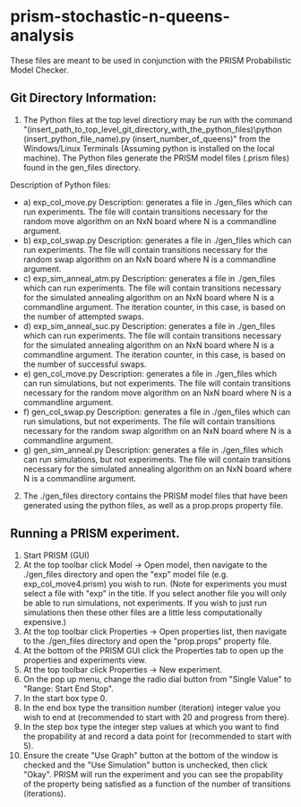# prism-stochastic-n-queens-analysis
These files are meant to be used in conjunction with the PRISM Probabilistic Model Checker.

## Git Directory Information:
1) The Python files at the top level directiory may be run with the command "(insert_path_to_top_level_git_directory_with_the_python_files)\python (insert_python_file_name).py (insert_number_of_queens)" from the Windows/Linux Terminals (Assuming python is installed on the local machine). The Python files generate the PRISM model files (.prism files) found in the gen_files directory.

Description of Python files:
 - a) exp_col_move.py
    Description: generates a file in ./gen_files which can run experiments. The file will contain transitions necessary for the random move algorithm on an NxN board where N is a commandline argument.
 - b) exp_col_swap.py
    Description: generates a file in ./gen_files which can run experiments. The file will contain transitions necessary for the random swap algorithm on an NxN board where N is a commandline argument.
 - c) exp_sim_anneal_atm.py
    Description: generates a file in ./gen_files which can run experiments. The file will contain transitions necessary for the simulated annealing algorithm on an NxN board where N is a commandline argument. The iteration counter, in this case, is based on the number of attempted swaps. 
 - d) exp_sim_anneal_suc.py
    Description: generates a file in ./gen_files which can run experiments. The file will contain transitions necessary for the simulated annealing algorithm on an NxN board where N is a commandline argument. The iteration counter, in this case, is based on the number of successful swaps. 
 - e) gen_col_move.py
    Description: generates a file in ./gen_files which can run simulations, but not experiments. The file will contain transitions necessary for the random move algorithm on an NxN board where N is a commandline argument.
 - f) gen_col_swap.py
    Description: generates a file in ./gen_files which can run simulations, but not experiments. The file will contain transitions necessary for the random swap algorithm on an NxN board where N is a commandline argument.
 - g) gen_sim_anneal.py
    Description: generates a file in ./gen_files which can run simulations, but not experiments. The file will contain transitions necessary for the simulated annealing algorithm on an NxN board where N is a commandline argument.

2) The ./gen_files directory contains the PRISM model files that have been generated using the python files, as well as a prop.props property file.

## Running a PRISM experiment.
1) Start PRISM (GUI)
2) At the top toolbar click Model -> Open model, then navigate to the ./gen_files directory and open the "exp" model file (e.g. exp_col_move4.prism) you wish to run. (Note for experiments you must select a file with "exp" in the title. If you select another file you will only be able to run simulations, not experiments. If you wish to just run simulations then these other files are a little less computationally expensive.)
3) At the top toolbar click Properties -> Open properties list, then navigate to the ./gen_files directory and open the "prop.props" property file.
4) At the bottom of the PRISM GUI click the Properties tab to open up the properties and experiments view.
4) At the top toolbar click Properties -> New experiment. 
5) On the pop up menu, change the radio dial button from "Single Value" to "Range: Start End Stop".
6) In the start box type 0.
7) In the end box type the transition number (iteration) integer value you wish to end at (recommended to start with 20 and progress from there).
8) In the step box type the integer step values at which you want to find the propability at and record a data point for (recommended to start with 5). 
9) Ensure the create "Use Graph" button at the bottom of the window is checked and the "Use Simulation" button is unchecked, then click "Okay". PRISM will run the experiment and you can see the propability of the property being satisfied as a function of the number of transitions (iterations).